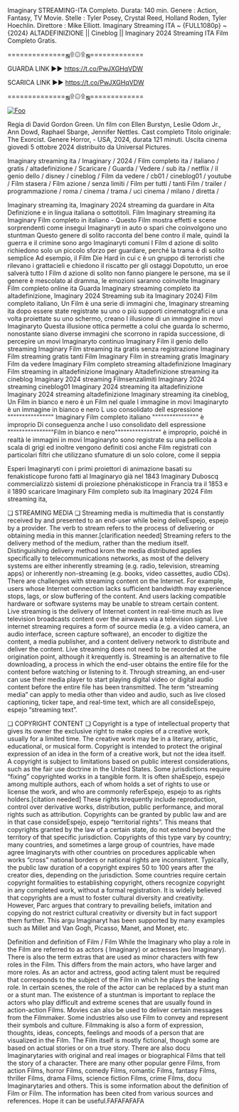 Imaginary STREAMING-ITA Completo. Durata: 140 min. Genere : Action, Fantasy, TV Movie. Stelle : Tyler Posey, Crystal Reed, Holland Roden, Tyler Hoechlin. Direttore : Mike Elliott. Imaginary Streaming ITA ~ {FULL1080p} ~ {2024} ALTADEFINIZIONE || Cineblog || Imaginary 2024 Streaming ITA Film Completo Gratis.

==============ஜ۩۞۩ஜ=============

GUARDA LINK ►► https://t.co/PwJXGHqVDW

SCARICA LINK ►► https://t.co/PwJXGHqVDW

==============ஜ۩۞۩ஜ=============

<p dir="auto"><a href="https://t.co/PwJXGHqVDW" rel="nofollow"><img src="https://camo.githubusercontent.com/917e6ed5c302499242165dcc02bdbce85c075fd21b35918eb9c0b771855261b8/68747470733a2f2f7374617469632e7769787374617469632e636f6d2f6d656469612f6232343966395f61646163386637306662336634356238383639313639366337376465313866337e6d76322e676966" alt="Foo" style="max-width: 100%;"></a></p>

Regia di David Gordon Green. Un film con Ellen Burstyn, Leslie Odom Jr., Ann Dowd, Raphael Sbarge, Jennifer Nettles. Cast completo Titolo originale: The Exorcist. Genere Horror, - USA, 2024, durata 121 minuti. Uscita cinema giovedì 5 ottobre 2024 distribuito da Universal Pictures.

Imaginary streaming ita / Imaginary / 2024 / Film completo ita / italiano / gratis / altadefinizione / Scaricare / Guarda / Vedere / sub ita / netflix / il genio dello / disney / cineblog / Film da vedere / cb01 / cineblog01 / youtube / Film stasera / Film azione / senza limiti / Film per tutti / tanti Film / trailer / programmazione / roma / cinema / trama / uci cinema / milano / diretta /

Imaginary streaming ita, Imaginary 2024 streaming da guardare in Alta Definizione e in lingua italiana o sottotitoli. Film Imaginary streaming ita Imaginary Film completo in italiano - Questo Film mostra effetti e scene sorprendenti come insegui Imaginaryti in auto o spari che coinvolgono uno stuntman Questo genere di solito racconta del bene contro il male, quindi la guerra e il crimine sono argo Imaginaryti comuni I Film d azione di solito richiedono solo un piccolo sforzo per guardare, perché la trama è di solito semplice Ad esempio, il Film Die Hard in cui c è un gruppo di terroristi che rilevano i grattacieli e chiedono il riscatto per gli ostaggi Dopotutto, un eroe salverà tutto I Film d azione di solito non fanno piangere le persone, ma se il genere è mescolato al dramma, le emozioni saranno coinvolte Imaginary Film completo online ita Guarda Imaginary streaming completo ita altadefinizione, Imaginary 2024 Streaming sub ita Imaginary 2024) Film completo italiano, Un Film è una serie di immagini che, Imaginary streaming ita dopo essere state registrate su uno o più supporti cinematografici e una volta proiettate su uno schermo, creano l illusione di un immagine in movi Imaginaryto Questa illusione ottica permette a colui che guarda lo schermo, nonostante siano diverse immagini che scorrono in rapida successione, di percepire un movi Imaginaryto continuo Imaginary Film il genio dello streaming Imaginary Film streaming ita gratis senza registrazione Imaginary Film streaming gratis tanti Film Imaginary Film in streaming gratis Imaginary Film da vedere Imaginary Film completo streaming altadefinizione Imaginary Film streaming in altadefinizione Imaginary Altadefinizione streaming ita cineblog Imaginary 2024 streaming Filmsenzalimiti Imaginary 2024 streaming cineblog01 Imaginary 2024 streaming ita altadefinizione Imaginary 2024 streaming altadefinizione Imaginary streaming ita cineblog, Un Film in bianco e nero è un Film nel quale l immagine in movi Imaginaryto è un immagine in bianco e nero L uso consolidato dell espressione """""""""""""""" Imaginary Film completo italiano """""""""""""""" è improprio Di conseguenza anche l uso consolidato dell espressione """"""""""""""""Film in bianco e nero"""""""""""""""" è improprio, poiché in realtà le immagini in movi Imaginaryto sono registrate su una pellicola a scala di grigi ed inoltre vengono definiti così anche Film registrati con particolari filtri che utilizzano sfumature di un solo colore, come il seppia

Esperi Imaginaryti con i primi proiettori di animazione basati su fenakisticope furono fatti al Imaginaryo già nel 1843 Imaginary Duboscq commercializzò sistemi di proiezione phénakisticope in Francia tra il 1853 e il 1890 scaricare Imaginary Film completo sub ita Imaginary 2024 Film streaming ita,

❏ STREAMING MEDIA ❏ Streaming media is multimedia that is constantly received by and presented to an end-user while being deliveEspejo, espejo by a provider. The verb to stream refers to the process of delivering or obtaining media in this manner.[clarification needed] Streaming refers to the delivery method of the medium, rather than the medium itself. Distinguishing delivery method krom the media distributed applies specifically to telecommunications networks, as most of the delivery systems are either inherently streaming (e.g. radio, television, streaming apps) or inherently non-streaming (e.g. books, video cassettes, audio CDs). There are challenges with streaming content on the Internet. For example, users whose Internet connection lacks sufficient bandwidth may experience stops, lags, or slow buffering of the content. And users lacking compatible hardware or software systems may be unable to stream certain content. Live streaming is the delivery of Internet content in real-time much as live television broadcasts content over the airwaves via a television signal. Live internet streaming requires a form of source media (e.g. a video camera, an audio interface, screen capture software), an encoder to digitize the content, a media publisher, and a content delivery network to distribute and deliver the content. Live streaming does not need to be recorded at the origination point, although it krequently is. Streaming is an alternative to file downloading, a process in which the end-user obtains the entire file for the content before watching or listening to it. Through streaming, an end-user can use their media player to start playing digital video or digital audio content before the entire file has been transmitted. The term “streaming media” can apply to media other than video and audio, such as live closed captioning, ticker tape, and real-time text, which are all consideEspejo, espejo “streaming text”.

❏ COPYRIGHT CONTENT ❏ Copyright is a type of intellectual property that gives its owner the exclusive right to make copies of a creative work, usually for a limited time. The creative work may be in a literary, artistic, educational, or musical form. Copyright is intended to protect the original expression of an idea in the form of a creative work, but not the idea itself. A copyright is subject to limitations based on public interest considerations, such as the fair use doctrine in the United States. Some jurisdictions require “fixing” copyrighted works in a tangible form. It is often shaEspejo, espejo among multiple authors, each of whom holds a set of rights to use or license the work, and who are commonly referEspejo, espejo to as rights holders.[citation needed] These rights krequently include reproduction, control over derivative works, distribution, public performance, and moral rights such as attribution. Copyrights can be granted by public law and are in that case consideEspejo, espejo “territorial rights”. This means that copyrights granted by the law of a certain state, do not extend beyond the territory of that specific jurisdiction. Copyrights of this type vary by country; many countries, and sometimes a large group of countries, have made agree Imaginaryts with other countries on procedures applicable when works “cross” national borders or national rights are inconsistent. Typically, the public law duration of a copyright expires 50 to 100 years after the creator dies, depending on the jurisdiction. Some countries require certain copyright formalities to establishing copyright, others recognize copyright in any completed work, without a formal registration. It is widely believed that copyrights are a must to foster cultural diversity and creativity. However, Parc argues that contrary to prevailing beliefs, imitation and copying do not restrict cultural creativity or diversity but in fact support them further. This argu Imaginaryt has been supported by many examples such as Millet and Van Gogh, Picasso, Manet, and Monet, etc.

Definition and definition of Film / Film While the Imaginary who play a role in the Film are referred to as actors ( Imaginary) or actresses (wo Imaginary). There is also the term extras that are used as minor characters with few roles in the Film. This differs from the main actors, who have larger and more roles. As an actor and actress, good acting talent must be required that corresponds to the subject of the Film in which he plays the leading role. In certain scenes, the role of the actor can be replaced by a stunt man or a stunt man. The existence of a stuntman is important to replace the actors who play difficult and extreme scenes that are usually found in action-action Films. Movies can also be used to deliver certain messages from the Filmmaker. Some industries also use Film to convey and represent their symbols and culture. Filmmaking is also a form of expression, thoughts, ideas, concepts, feelings and moods of a person that are visualized in the Film. The Film itself is mostly fictional, though some are based on actual stories or on a true story. There are also docu Imaginarytaries with original and real images or biographical Films that tell the story of a character. There are many other popular genre Films, from action Films, horror Films, comedy Films, romantic Films, fantasy Films, thriller Films, drama Films, science fiction Films, crime Films, docu Imaginarytaries and others. This is some information about the definition of Film or Film. The information has been cited from various sources and references. Hope it can be useful.FAFAFAFAFA
